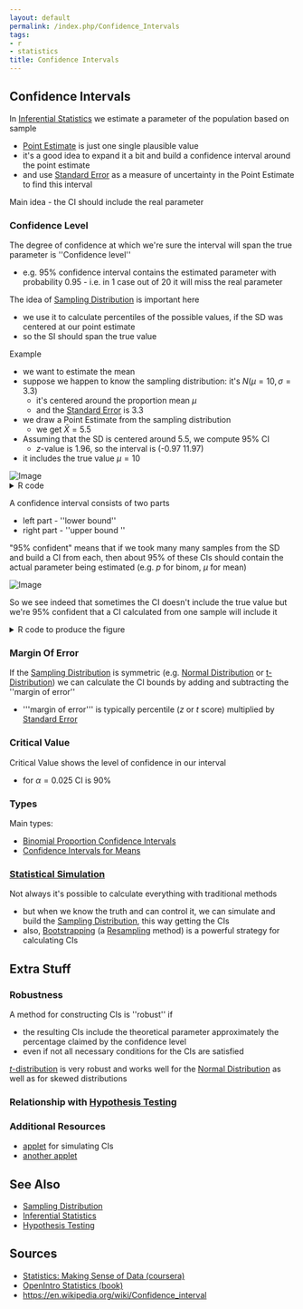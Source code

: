 ```yaml
---
layout: default
permalink: /index.php/Confidence_Intervals
tags:
- r
- statistics
title: Confidence Intervals
---
```

## Confidence Intervals
In [Inferential Statistics](Inferential_Statistics) we estimate a parameter of the population based on sample
- [Point Estimate](Point_Estimate) is just one single plausible value
- it's a good idea to expand it a bit and build a confidence interval around the point estimate
- and use [Standard Error](Standard_Error) as a measure of uncertainty in the Point Estimate to find this interval


Main idea - the CI should include the real parameter 


### Confidence Level
The degree of confidence at which we're sure the interval will span the true parameter is ''Confidence level''
- e.g. 95% confidence interval contains the estimated parameter with probability 0.95 - i.e. in 1 case out of 20 it will miss the real parameter


The idea of [Sampling Distribution](Sampling_Distribution) is important here
- we use it to calculate percentiles of the possible values, if the SD was centered at our point estimate
- so the SI should span the true value


Example
- we want to estimate the mean
- suppose we happen to know the sampling distribution: it's $N(\mu = 10, \sigma = 3.3)$
  - it's centered around the proportion mean $\mu$
  - and the [Standard Error](Standard_Error) is 3.3
- we draw a Point Estimate from the sampling distribution
  - we get $\bar{X} = 5.5$
- Assuming that the SD is centered around 5.5, we compute 95% CI
  - $z$-value is 1.96, so the interval is (-0.97 11.97)
- it includes the true value $\mu=10$


<img src="http://habrastorage.org/files/a76/ac7/b68/a76ac7b689e64323af65a6d4d0df5f9c.png" alt="Image">

<details>
<summary>R code</summary>

```carbon
x = seq(-10, 25, 0.3)
m = 10
se = 3.3

plot(x, dnorm(x, mean=m, sd=se), type='l', bty='n', lty=2, ylab='')
abline(v=m, lty=2)

m.observed = 5.5
abline(v=m.observed, col='red')
dy = dnorm(x, mean=5.5, sd=se)
lines(x, y=dy, col='red')

lo = m.observed - 1.96 * se
hi = m.observed + 1.96 * se
c(lo, hi)

x1 = min(which(x >= lo)); x2 = max(which(x <= hi)) 

polygon(x[c(x1, x1:x2, x2)],
        c(0, dy[x1:x2], 0), col=adjustcolor('red', 0.4), border=NA)

par(xpd=NA)

text(m, 0.13, m)
text(m.observed, 0.13, m.observed)

arrows(x0=lo, y0=0.02, x1=hi, y1=0.02, code=3, length=0.15)
text(m.observed, 0.02-0.005, 'confidence interval', cex=0.7)

par(xpd=FALSE)
```

</details>


A confidence interval consists of two parts
- left part - ''lower bound''
- right part - ''upper bound ''


"95% confident" means that if we took many many samples from the SD and build a CI from each, then about 95% of these CIs should contain the actual parameter being estimated (e.g. $p$ for binom, $\mu$ for mean)


<img src="http://habrastorage.org/files/2ab/3aa/77c/2ab3aa77ce294aa691b07d98778052f1.png" alt="Image">

So we see indeed that sometimes the CI doesn't include the true value
but we're 95% confident that a CI calculated from one sample will include it 



<details>
<summary>R code to produce the figure</summary>

```gdscript
load(url('http://s3.amazonaws.com/assets.datacamp.com/course/dasi/ames.RData'))
population = ames$Gr.Liv.Area

set.seed(1237)
n = 50
sampl = replicate(51, sample(population, n))
sampl.sd = apply(sampl, MARGIN=2, sd)
sampl.m  = apply(sampl, MARGIN=2, mean)

me = 1.96 * sampl.sd / sqrt(n)

plot_ci(sampl.m - me, sampl.m + me, mean(population))
```

</details>


### Margin Of Error
If the [Sampling Distribution](Sampling_Distribution) is symmetric (e.g. [Normal Distribution](Normal_Distribution) or [t-Distribution](t-Distribution)) we can calculate the CI bounds by adding and subtracting the ''margin of error'' 
- '''margin of error''' is typically percentile ($z$ or $t$ score) multiplied by [Standard Error](Standard_Error)


### Critical Value
Critical Value shows the level of confidence in our interval
- for $\alpha = 0.025$ CI is 90%


### Types
Main types:
- [Binomial Proportion Confidence Intervals](Binomial_Proportion_Confidence_Intervals)
- [Confidence Intervals for Means](Confidence_Intervals_for_Means)


### [Statistical Simulation](Statistical_Simulation)
Not always it's possible to calculate everything with traditional methods 
- but when we know the truth and can control it, we can simulate and build the [Sampling Distribution](Sampling_Distribution), this way getting the CIs
- also, [Bootstrapping](Bootstrapping) (a [Resampling](Resampling) method) is a powerful strategy for calculating CIs 



## Extra Stuff
### Robustness
A method  for constructing CIs is ''robust'' if
- the resulting CIs include the theoretical parameter approximately the percentage claimed by the confidence level
- even if not all necessary conditions for the CIs are satisfied

[$t$-distribution](t-distribution) is very robust and works well for the [Normal Distribution](Normal_Distribution) as well as for skewed distributions


### Relationship with [Hypothesis Testing](Statistical_Tests_of_Significance)
<!-- Main: Confidence Intervals and Statistical Tests -->

### Additional Resources
- [applet](http://www.rossmanchance.com/applets/NewConfsim/Confsim.html) for simulating CIs 
- [another applet](http://www.utstat.utoronto.ca/alisong/moocapplets/ci_creation_applet)


## See Also
- [Sampling Distribution](Sampling_Distribution)
- [Inferential Statistics](Inferential_Statistics)
- [Hypothesis Testing](Hypothesis_Testing)

## Sources
- [Statistics: Making Sense of Data (coursera)](Statistics__Making_Sense_of_Data_(coursera))
- [OpenIntro Statistics (book)](OpenIntro_Statistics_(book))
- https://en.wikipedia.org/wiki/Confidence_interval
